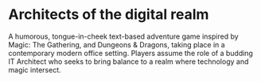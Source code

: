 # Architects of the digital realm
A humorous, tongue-in-cheek text-based adventure game inspired by Magic: The Gathering, and Dungeons & Dragons, taking place in a contemporary modern office setting. Players assume the role of a budding IT Architect who seeks to bring balance to a realm where technology and magic intersect.
